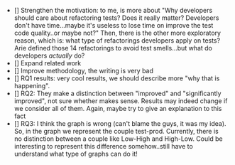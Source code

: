 - [] Strengthen the motivation: to me, is more about "Why developers should care about refactoring tests? Does it really matter? Developers don't have time...maybe it's useless to lose time on improve the test code quality..or maybe not?" Then, there is the other more exploratory reason, which is: what type of refactorings developers apply on tests? Arie defined those 14 refactorings to avoid test smells...but what do developers _actually_ do?
- [] Expand related work
- [] Improve methodology, the writing is very bad
- [] RQ1 results: very cool results, we should describe more "why that is happening".
- [] RQ2: They make a distinction between "improved" and "significantly improved", not sure whether makes sense. Results may indeed change if we consider all of them. Again, maybe try to give an explanation to this fact
- [] RQ3: I think the graph is wrong (can't blame the guys, it was my idea). So, in the graph we represent the couple test-prod. Currently, there is no distinction between a couple like Low-High and High-Low. Could be interesting to represent this difference somehow..still have to understand what type of graphs can do it! 
